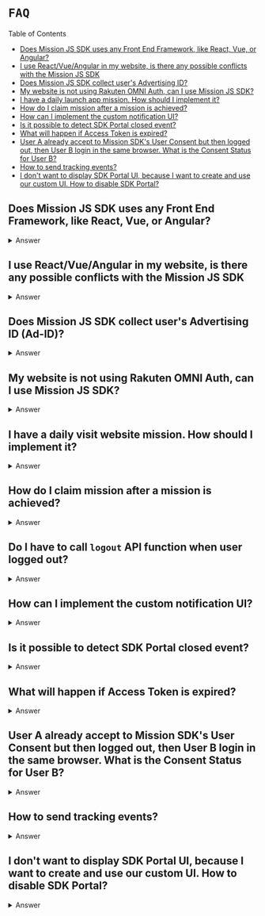 # `FAQ`

Table of Contents

- [Does Mission JS SDK uses any Front End Framework, like React, Vue, or Angular?](#does-mission-js-sdk-uses-any-front-end-framework-like-react-vue-or-angular)
- [I use React/Vue/Angular in my website, is there any possible conflicts with the Mission JS SDK](#i-use-reactvueangular-in-my-website-is-there-any-possible-conflicts-with-the-mission-js-sdk)
- [Does Mission JS SDK collect user's Advertising ID?](#does-mission-js-sdk-collect-users-advertising-id-ad-id)
- [My website is not using Rakuten OMNI Auth, can I use Mission JS SDK?](#my-website-is-not-using-rakuten-omni-auth-can-i-use-mission-js-sdk)
- [I have a daily launch app mission. How should I implement it?](#i-have-a-daily-launch-app-mission-how-should-i-implement-it)
- [How do I claim mission after a mission is achieved?](#how-do-i-claim-mission-after-a-mission-is-achieved)
- [How can I implement the custom notification UI?](#how-can-i-implement-the-custom-notification-ui)
- [Is it possible to detect SDK Portal closed event?](#is-it-possible-to-detect-sdk-portal-closed-event)
- [What will happen if Access Token is expired?](#what-will-happen-if-access-token-is-expired)
- [User A already accept to Mission SDK's User Consent but then logged out, then User B login in the same browser. What is the Consent Status for User B?](#user-a-already-accept-to-mission-sdks-user-consent-but-then-logged-out-then-user-b-login-in-the-same-browser-what-is-the-consent-status-for-user-b)
- [How to send tracking events?](#how-to-send-tracking-events)
- [I don't want to display SDK Portal UI, because I want to create and use our custom UI. How to disable SDK Portal?](#i-dont-want-to-display-sdk-portal-ui-because-i-want-to-create-and-use-our-custom-ui-how-to-disable-sdk-portal)

## Does Mission JS SDK uses any Front End Framework, like React, Vue, or Angular?

<details>
<summary>Answer</summary>
Mission JS SDK is written in Vanilla Javascript without any Front End Frameworks. We have some reasons not to use any frameworks, such as:

- Keep JS SDK file small
- Avoid any conflicts with publisher's websites
- Have better browsers support
  </details>

## I use React/Vue/Angular in my website, is there any possible conflicts with the Mission JS SDK

<details>
<summary>Answer</summary>
As we mentioned before, Mission JS SDK is written in Vanilla Javascript, so there should be no issues of conflicts with your website's tech stack.

Please let us know if you find any conflicts with Mission JS SDK.

</details>

## Does Mission JS SDK collect user's Advertising ID (Ad-ID)?

<details>
<summary>Answer</summary>
No, because browsers don't have access to collect user's Advertising ID (Ad-ID). But, if there's any use case from publishers to pass the Ad-ID, you can pass the user's Ad-ID during the Mission JS SDK initialization.

```javascript
rewardSDK.init({
	appKey: "QWERTYUIOPASDFGHJKLZXCVBNM123456789",
	language: "ja",
	adId: "ABCD1234567H",
});
```

</details>

## My website is not using Rakuten OMNI Auth, can I use Mission JS SDK?

<details>
<summary>Answer</summary>
If you haven't used Rakuten OMNI Auth, then it's not possible to share the login state between your website and JS SDK. But, you can still use our Mission JS SDK by using one of this login feature: <a href="#sdk-handles-the-login"> SDK handles the login</a>

</details>

## I have a daily visit website mission. How should I implement it?

<details>
<summary>Answer</summary>
To achieve the mission's action everytime user visit the website or visit any pages, you should wait for the SDK to finish all the initialization and data API fetch to verify the user and SDK.

That's why you can't log action directly after init the JS SDK like this:

```javascript
rewardSDK.init({
	appKey: "QWERTYUIOPASDFGHJKLZXCVBNM123456789",
	language: "ja",
});

rewardSDK.logAction({ actionCode: "ABCD123456" }); // this function will return error, because Mission JS SDK isn't finished initialized.
```

In order to log the action or call any callbacks after JS SDK finishes the initialization, you can pass the `successCallback` function during the initialization.

```javascript
const rewardSDK = window.RewardMissionSDK || {};

rewardSDK.init({
	appKey: "QWERTYUIOPASDFGHJKLZXCVBNM123456789",
	language: "ja",
	successCallback: () => {
		console.log("Callback after JS SDK Init");
		rewardSDK.logAction({ actionCode: "ABCD123456" }); // log this action after SDK initialization finished.
	},
});
```

</details>

## How do I claim mission after a mission is achieved?

<details>
<summary>Answer</summary>
Claim API is available in the <a href="./README.md#unclaimeditem">UnclaimedItem</a> object as `claimPointMission` function. To claim the point, there are 2 ways:

<br />

1. Call the `claimPointMission` API after user achieved a mission. But, this function is only available if the user already completed all the actions.

For example, we have Mission A that requires users to visit the page 3 times. After the user completed 3 times visit, you can call the `claimPointMission` API.
But, if the user hasn't completed all the actions, then they can't claim the point yet.

```javascript
// async/await supported
const missionResponse = await rewardSDK.logAction({ actionCode: "ABCD12345" });
missionResponse.claimPointMission();

// Promise-based
reward.logAction({ actionCode: "ABCD12345" }).then((missionResponse) => {
	missionResponse.claimPointMission();
});
```

2. Call the Unclaimed items API to get all the unclaimed points, and then call `claimPointMission` API for the point you want to claim.

```javascript
// async/await supported
const unclaimedItems = await rewardSDK.getUnclaimedItems();
const targetMission = unclaimedItems.find(
	(unclaimedItem) => unclaimedItem.actionCode === "ABCDE123456"
);
if (targetMission) targetMission.claimPointMission();

// Promise-based
reward.getUnclaimedItems().then((unclaimedItems) => {
	const targetMission = unclaimedItems.find(
		(unclaimedItem) => unclaimedItem.actionCode === "ABCDE123456"
	);
	if (targetMission) targetMission.claimPointMission();
});
```

</details>

## Do I have to call `logout` API function when user logged out?

<details>
<summary>Answer</summary>
Yes, you need to call the logout API when the user is logged out in your website, to make sure all the tokens are cleared in the browser and in our database, by calling our `logout` function.

```javascript
rewardSDK.logout();
```

</details>

## How can I implement the custom notification UI?

<details>
<summary>Answer</summary>
For example, we have Mission A and we want to display custom Notification UI after the user achieved the mission.

```javascript
const displayCustomNotifUI = () => console.log("Display UI");

try {
	const response = await rewardSDK.logAction({ actionCode: "ABCD123456" });

	const isAchieveMissionSuccess = response.success && response.achieved; // check if achieve mission success & achieved
	const isCustomNotification = response.mission.notificationtype === "CUSTOM"; // check if the notification for the mission is CUSTOM
	const isUIEnabled = rewardSDK.getUIEnabled(); // check if the user enables UI Notification feature

	if (isAchieveMissionSuccess && isCustomNotification && isUIEnabled) {
		// Display Custom Notification UI here.
		displayCustomNotifUI();
	}
} catch (e) {
	// do some error handling
}
```

</details>

## Is it possible to detect SDK Portal closed event?

<details>
<summary>Answer</summary>
Yes, it is possible to pass the detect SDK Portal closed event by providing the `closeCallback` when calling the `displaySDKPortal` or when displaying our Button to open SDK Portal.

```javascript
const closeCallback = () => console.log("SDK Portal Closed");

// call displaySDKPortal function
rewardSDK.displaySDKPortal({ closeCallback });

// display SDK Portal from SDK Button
const sdkPortalButtonElementId = "sdk-portal-button";
rewardSDK.displayPortalButton(sdkPortalButtonElementId, { closeCallback });

// display Reward Icon to open SDK Portal
const sdkPortalRewardIconElementId = "sdk-portal-reward-icon";
rewardSDK.displayRewardIcon(
	sdkPortalRewardIconElementId,
	{ position: "topRight" },
	{ closeCallback }
);
```

</details>

## What will happen if Access Token is expired?

<details>
<summary>Answer</summary>
Mission JS SDK will automatically requests a new valid Access Token using the existing Refresh Token. So, please make sure that you always provide a valid refresh token to make this feature works.

</details>

## User A already accept to Mission SDK's User Consent but then logged out, then User B login in the same browser. What is the Consent Status for User B?

<details>
<summary>Answer</summary>
User Consent feature is tied with the user's account, not the browser side. So, User B has a different consent status with User A.

</details>

## How to send tracking events?

<details>
<summary>Answer</summary>
Currently, Mission JS SDK doesn't provide built-in tracking, but we're working on building our own events tracking. If you want to send events tracking when using our SDK APIs, here are some ways to send them.

Let'say you want to send tracking events using Rakuten Analytics (RAT) to send analytics data when users achieving a mission.

1. Before calling our `logAction` API

```javascript
function logAction() {
	// sending log action event
	window.RAT.addCustomEvent({
		accountId: 123,
		serviceId: 123,
		pData: {
			key: "value",
		},
	});
	rewardSDK.logAction({ actionCode: "ABCDEFGH123" });
}
```

2. Using `successCallback` object to pass your tracking functions after users succesfully achieved the mission.

```javascript
function logAction() {
	rewardSDK.logAction(
		{ actionCode: "ABCDEFGH123" },
		{
			successCallback: () => {
				// send success log action event
				window.RAT.addCustomEvent({
					accountId: 123,
					serviceId: 123,
					pData: {
						key: "value",
					},
				});
			},
		}
	);
}
```

3. Using `try & catch` approach to send tracking events if user failed to achieve the mission or there's an issue during the mission achievement.

```javascript
function logAction() {
	try {
		rewardSDK.logAction({ actionCode: "ABCDEFGH123" });
	} catch (error) {
		// send failed log action event
		window.RAT.addCustomEvent({
			accountId: 123,
			serviceId: 123,
			pData: {
				key: "value",
				error,
			},
		});
	}
}
```

</details>

## I don't want to display SDK Portal UI, because I want to create and use our custom UI. How to disable SDK Portal?

<details>
<summary>Answer</summary>
You can disable our SDK Portal UI by passing `sdkPortalEnabled` key during the Mission JS SDK's initialization.

```javascript
rewardSDK.init({
	appKey: "QWERTYUIOPASDFGHJKLZXCVBNM123456789",
	language: "ja",
	adId: "ABCD1234567H",
	sdkPortalEnabled: false,
});
```

By passing `sdkPortalDisabled = true`, users won't be able to see SDK Portal, and won't see SDK Portal Button when claiming point.

</details>
